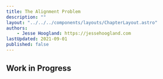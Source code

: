 ```yaml
---
title: The Alignment Problem
description: ""
layout: "../../../components/layouts/ChapterLayout.astro"
authors: 
    - Jesse Hoogland: https://jessehoogland.com
lastUpdated: 2021-09-01
published: false
---
```


## Work in Progress
